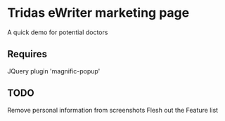 Tridas eWriter marketing page
=====================

A quick demo for potential doctors

## Requires

JQuery plugin 'magnific-popup'

## TODO

Remove personal information from screenshots
Flesh out the Feature list
